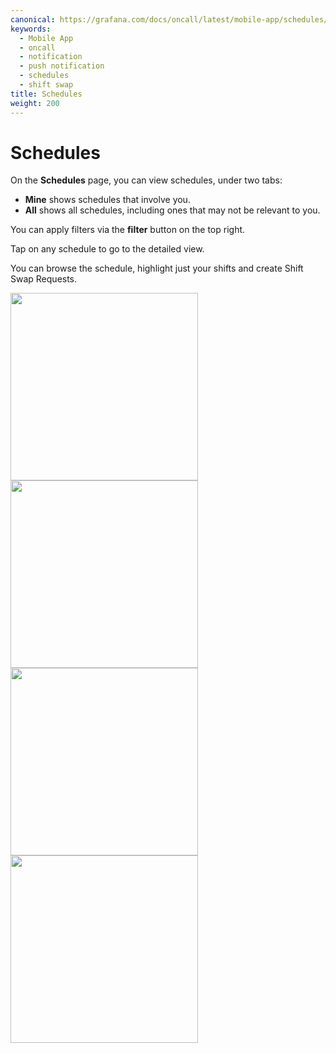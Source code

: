 ```yaml
---
canonical: https://grafana.com/docs/oncall/latest/mobile-app/schedules/
keywords:
  - Mobile App
  - oncall
  - notification
  - push notification
  - schedules
  - shift swap
title: Schedules
weight: 200
---
```


# Schedules

On the **Schedules** page, you can view schedules, under two tabs:

- **Mine** shows schedules that involve you.
- **All** shows all schedules, including ones that may not be relevant to you.

You can apply filters via the **filter** button on the top right.

Tap on any schedule to go to the detailed view.

You can browse the schedule, highlight just your shifts and create Shift Swap Requests.

<img src="/static/img/oncall/mobile-app-schedules.png" width="300px">
<img src="/static/img/oncall/mobile-app-schedule.png" width="300px">
<img src="/static/img/oncall/mobile-app-schedule-mine.png" width="300px">
<img src="/static/img/oncall/mobile-app-ssr.png" width="300px">
